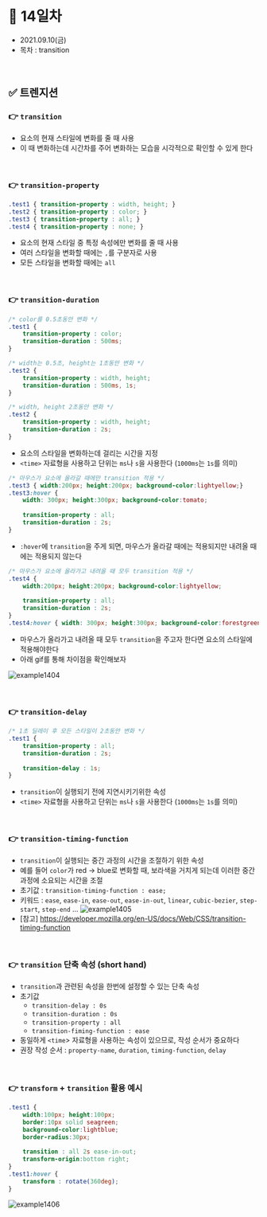 # 📌 14일차 
- 2021.09.10(금)
- 목차 : transition

<br>

## ✅ 트렌지션
### 👉 `transition`
- 요소의 현재 스타일에 변화를 줄 때 사용
- 이 때 변화하는데 시간차를 주어 변화하는 모습을 시각적으로 확인할 수 있게 한다


<br>



### 👉 `transition-property`
```css
.test1 { transition-property : width, height; }
.test2 { transition-property : color; }
.test3 { transition-property : all; }
.test4 { transition-property : none; }
```
- 요소의 현재 스타일 중 특정 속성에만 변화를 줄 때 사용
- 여러 스타일을 변화할 때에는 `,`를 구분자로 사용
- 모든 스타일을 변화할 때에는 `all`

<br>



### 👉 `transition-duration`
```css
/* color를 0.5초동안 변화 */
.test1 { 
    transition-property : color;
    transition-duration : 500ms;
}

/* width는 0.5초, height는 1초동안 변화 */
.test2 { 
    transition-property : width, height;
    transition-duration : 500ms, 1s;
}

/* width, height 2초동안 변화 */
.test2 { 
    transition-property : width, height;
    transition-duration : 2s;
}
```
- 요소의 스타일을 변화하는데 걸리는 시간을 지정
- `<time>` 자료형을 사용하고 단위는 `ms`나 `s`을 사용한다 (`1000ms`는 `1s`를 의미)
  
```css
/* 마우스가 요소에 올라갈 때에만 transition 적용 */
.test3 { width:200px; height:200px; background-color:lightyellow;}
.test3:hover { 
    width: 300px; height:300px; background-color:tomato;
    
    transition-property : all;
    transition-duration : 2s;
}
```

- `:hover`에 `transition`을 주게 되면, 마우스가 올라갈 때에는 적용되지만 내려올 때에는 적용되지 않는다

```css
/* 마우스가 요소에 올라가고 내려올 때 모두 transition 적용 */
.test4 { 
    width:200px; height:200px; background-color:lightyellow;
    
    transition-property : all;
    transition-duration : 2s;
}
.test4:hover { width: 300px; height:300px; background-color:forestgreen}
```
  
- 마우스가 올라가고 내려올 때 모두 `transition`을 주고자 한다면 요소의 스타일에 적용해야한다
- 아래 gif를 통해 차이점을 확인해보자

![example1404](../img/1404.gif)

<br>



### 👉 `transition-delay`
```css
/* 1초 딜레이 후 모든 스타일이 2초동안 변화 */
.test1 {
    transition-property : all;
    transition-duration : 2s;
    
    transition-delay : 1s;
}
```
- `transition`이 실행되기 전에 지연시키기위한 속성
- `<time>` 자료형을 사용하고 단위는 `ms`나 `s`을 사용한다 (`1000ms`는 `1s`를 의미)

<br>



### 👉 `transition-timing-function`
- `transition`이 실행되는 중간 과정의 시간을 조절하기 위한 속성
- 예를 들어 `color`가 red → blue로 변화할 때, 보라색을 거치게 되는데 이러한 중간 과정에 소요되는 시간을 조절
- 초기값 : `transition-timing-function : ease; `
- 키워드 : `ease`, `ease-in`, `ease-out`, `ease-in-out`, `linear`, `cubic-bezier`, `step-start`, `step-end` ...
![example1405](../img/1405.gif)
- [참고] https://developer.mozilla.org/en-US/docs/Web/CSS/transition-timing-function

<br>



### 👉 `transition` 단축 속성 (short hand)
- `transition`과 관련된 속성을 한번에 설정할 수 있는 단축 속성
- 초기값
    - `transition-delay : 0s` 
    - `transition-duration : 0s` 
    - `transition-property : all` 
    - `transition-fiming-function : ease` 
- 동일하게 `<time`> 자료형을 사용하는 속성이 있으므로, 작성 순서가 중요하다 
- 권장 작성 순서 : `property-name`, `duration`, `timing-function`, `delay`
<br>






### 👉 `transform` + `transition` 활용 예시
```css
.test1 {
    width:100px; height:100px;
    border:10px solid seagreen;
    background-color:lightblue;
    border-radius:30px;
    
    transition : all 2s ease-in-out;
    transform-origin:bottom right;
}
.test1:hover {
    transform : rotate(360deg);
}
```
![example1406](../img/1406.gif)
<br>





